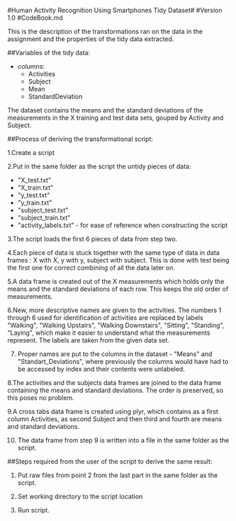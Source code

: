 #Human Activity Recognition Using Smartphones Tidy Dataset#
#Version 1.0
#CodeBook.md

This is the description of the transformations ran on the data in the assignment and the properties of the tidy data extracted.

##Variables of the tidy data:
  - columns:
    - Activities
    - Subject
    - Mean
    - StandardDeviation

The dataset contains the means and the standard deviations of the measurements in the X training and test data sets, gouped by Activity and Subject.
    
##Process of deriving the transformational script:

1.Create a script

2.Put in the same folder as the script the untidy pieces of data: 
  - "X_test.txt"
  - "X_train.txt"
  - "y_test.txt"
  - "y_train.txt"
  - "subject_test.txt"
  - "subject_train.txt"
  - "activity_labels.txt" - for ease of reference when constructing the script

3.The script loads the first 6 pieces of data from step two.

4.Each piece of data is stuck together with the same type of data in data frames : X with X, y with y, subject with subject. This is done with test being the first one for correct combining of all the data later on.

5.A data frame is created out of the X measurements which holds only the means and the standard deviations of each row. This keeps the old order of measurements.

6.New, more descriptive names are given to the activities. The numbers 1 through 6 used for identification of activities are replaced by labels "Walking", "Walking Upstairs", "Walking Downstairs", "Sitting", "Standing", "Laying", which make it easier to understand what the measurements represent. The labels are taken from the given data set. 

7. Proper names are put to the columns in the dataset - "Means" and "Standart_Deviations", where previously the columns would have had to be accessed by index and their contents were unlabeled.

8.The activities and the subjects data frames are joined to the data frame containing the means and standard deviations. The order is preserved, so this poses no problem.

9.A cross tabs data frame is created using plyr, which contains as a first column Activities, as second Subject and then third and fourth are means and standard deviations. 

10. The data frame from step 9 is written into a file in the same folder as the script.


##Steps required from the user of the script to derive the same result:

1. Put raw files from point 2 from the last part in the same folder as the script. 

2. Set working directory to the script location

3. Run script.